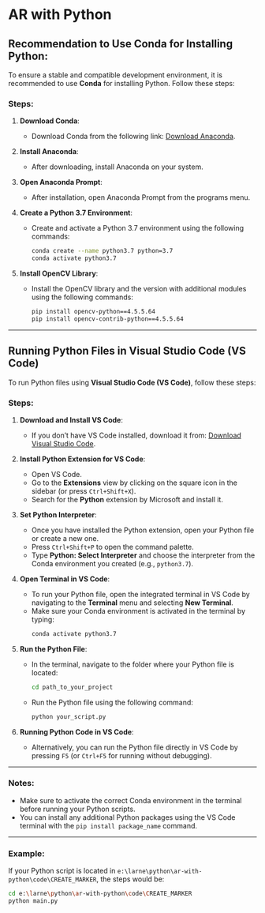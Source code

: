 # AR with Python

## Recommendation to Use Conda for Installing Python:

To ensure a stable and compatible development environment, it is recommended to use **Conda** for installing Python. Follow these steps:

### Steps:

1. **Download Conda**:
   - Download Conda from the following link:
     [Download Anaconda](https://repo.anaconda.com/archive/Anaconda3-2024.06-1-Windows-x86_64.exe).

2. **Install Anaconda**:
   - After downloading, install Anaconda on your system.

3. **Open Anaconda Prompt**:
   - After installation, open Anaconda Prompt from the programs menu.

4. **Create a Python 3.7 Environment**:
   - Create and activate a Python 3.7 environment using the following commands:
     ```bash
     conda create --name python3.7 python=3.7
     conda activate python3.7
     ```

5. **Install OpenCV Library**:
   - Install the OpenCV library and the version with additional modules using the following commands:
     ```bash
     pip install opencv-python==4.5.5.64
     pip install opencv-contrib-python==4.5.5.64
     ```

---

## Running Python Files in Visual Studio Code (VS Code)

To run Python files using **Visual Studio Code (VS Code)**, follow these steps:

### Steps:

1. **Download and Install VS Code**:
   - If you don’t have VS Code installed, download it from:
     [Download Visual Studio Code](https://code.visualstudio.com/download).

2. **Install Python Extension for VS Code**:
   - Open VS Code.
   - Go to the **Extensions** view by clicking on the square icon in the sidebar (or press `Ctrl+Shift+X`).
   - Search for the **Python** extension by Microsoft and install it.

3. **Set Python Interpreter**:
   - Once you have installed the Python extension, open your Python file or create a new one.
   - Press `Ctrl+Shift+P` to open the command palette.
   - Type **Python: Select Interpreter** and choose the interpreter from the Conda environment you created (e.g., `python3.7`).

4. **Open Terminal in VS Code**:
   - To run your Python file, open the integrated terminal in VS Code by navigating to the **Terminal** menu and selecting **New Terminal**.
   - Make sure your Conda environment is activated in the terminal by typing:
     ```bash
     conda activate python3.7
     ```

5. **Run the Python File**:
   - In the terminal, navigate to the folder where your Python file is located:
     ```bash
     cd path_to_your_project
     ```
   - Run the Python file using the following command:
     ```bash
     python your_script.py
     ```

6. **Running Python Code in VS Code**:
   - Alternatively, you can run the Python file directly in VS Code by pressing `F5` (or `Ctrl+F5` for running without debugging).

---

### Notes:
- Make sure to activate the correct Conda environment in the terminal before running your Python scripts.
- You can install any additional Python packages using the VS Code terminal with the `pip install package_name` command.

---

### Example:
If your Python script is located in `e:\larne\python\ar-with-python\code\CREATE_MARKER`, the steps would be:
```bash
cd e:\larne\python\ar-with-python\code\CREATE_MARKER
python main.py
